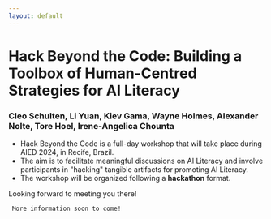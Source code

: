 ```yaml
---
layout: default
---
```


# Hack Beyond the Code: Building a Toolbox of Human-Centred Strategies for AI Literacy
### Cleo Schulten, Li Yuan, Kiev Gama, Wayne Holmes, Alexander Nolte, Tore Hoel, Irene-Angelica Chounta


- Hack Beyond the Code is a full-day workshop that will take place during AIED 2024, in Recife, Brazil.
- The aim is to facilitate meaningful discussions on AI Literacy and involve participants in "hacking" tangible artifacts for promoting AI Literacy.
- The workshop will be organized following a **hackathon** format.

Looking forward to meeting you there!

```
 More information soon to come!

```
